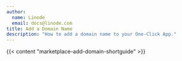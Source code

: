 ```yaml
---
author:
  name: Linode
  email: docs@linode.com
title: Add a Domain Name
description: "How to add a domain name to your One-Click App."
---
```


{{< content "marketplace-add-domain-shortguide" >}}
